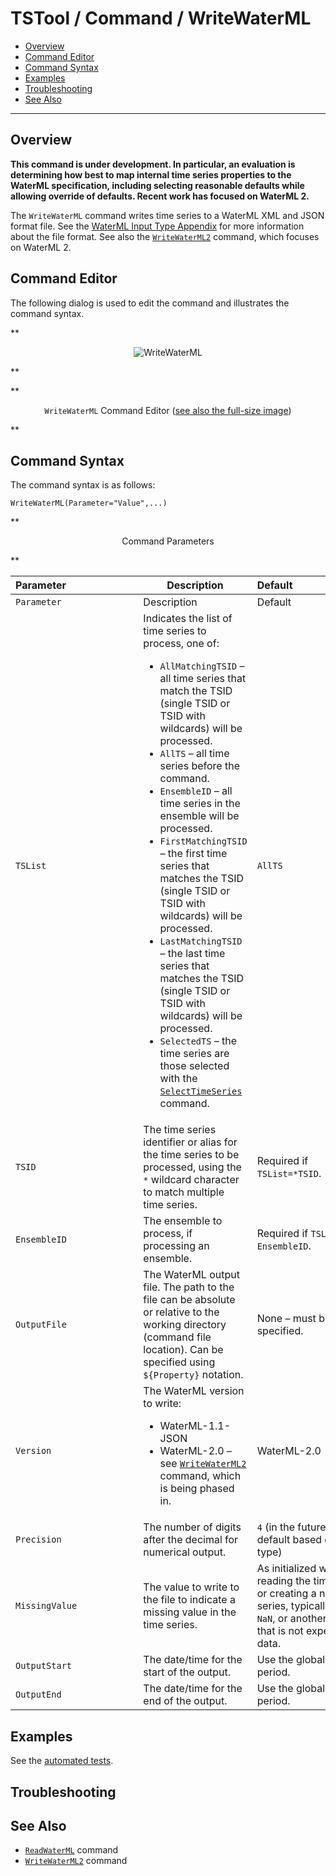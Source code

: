 # TSTool / Command / WriteWaterML #

* [Overview](#overview)
* [Command Editor](#command-editor)
* [Command Syntax](#command-syntax)
* [Examples](#examples)
* [Troubleshooting](#troubleshooting)
* [See Also](#see-also)

-------------------------

## Overview ##

**This command is under development.  In particular, an evaluation is determining how best to
map internal time series properties to the WaterML specification,
including selecting reasonable defaults while allowing override of defaults.
Recent work has focused on WaterML 2.**

The `WriteWaterML` command writes time series to a WaterML XML and JSON format file.
See the [WaterML Input Type Appendix](../../datastore-ref/WaterML/WaterML.md) for more information about the file format.
See also the [`WriteWaterML2`](../WriteWaterML2/WriteWaterML2.md) command, which focuses on WaterML 2.

## Command Editor ##

The following dialog is used to edit the command and illustrates the command syntax.

**<p style="text-align: center;">
![WriteWaterML](WriteWaterML.png)
</p>**

**<p style="text-align: center;">
`WriteWaterML` Command Editor (<a href="../WriteWaterML.png">see also the full-size image</a>)
</p>**

## Command Syntax ##

The command syntax is as follows:

```text
WriteWaterML(Parameter="Value",...)
```
**<p style="text-align: center;">
Command Parameters
</p>**

|**Parameter**&nbsp;&nbsp;&nbsp;&nbsp;&nbsp;&nbsp;&nbsp;&nbsp;&nbsp;&nbsp;&nbsp;&nbsp;&nbsp;&nbsp;&nbsp;&nbsp;&nbsp;&nbsp;&nbsp;&nbsp;&nbsp;&nbsp;&nbsp;&nbsp;&nbsp;|**Description**|**Default**&nbsp;&nbsp;&nbsp;&nbsp;&nbsp;&nbsp;&nbsp;&nbsp;&nbsp;&nbsp;&nbsp;&nbsp;&nbsp;&nbsp;&nbsp;&nbsp;&nbsp;&nbsp;&nbsp;&nbsp;&nbsp;&nbsp;&nbsp;&nbsp;&nbsp;&nbsp;&nbsp;|
|--------------|-----------------|-----------------|
| `Parameter` | Description | Default |
| `TSList` | Indicates the list of time series to process, one of:<ul><li> `AllMatchingTSID` – all time series that match the TSID (single TSID or TSID with wildcards) will be processed.</li><li> `AllTS` – all time series before the command.</li><li> `EnsembleID` – all time series in the ensemble will be processed.</li><li> `FirstMatchingTSID` – the first time series that matches the TSID (single TSID or TSID with wildcards) will be processed.</li><li> `LastMatchingTSID` – the last time series that matches the TSID (single TSID or TSID with wildcards) will be processed.</li><li> `SelectedTS` – the time series are those selected with the [`SelectTimeSeries`](../SelectTimeSeries/SelectTimeSeries.md) command. | `AllTS` |
| `TSID` | The time series identifier or alias for the time series to be processed, using the `*` wildcard character to match multiple time series. | Required if `TSList=*TSID`. |
| `EnsembleID` | The ensemble to process, if processing an ensemble. | Required if `TSList= EnsembleID`. |
| `OutputFile` | The WaterML output file.  The path to the file can be absolute or relative to the working directory (command file location).  Can be specified using `${Property}` notation. | None – must be specified. |
| `Version` | The WaterML version to write:<ul><li> WaterML-1.1- JSON</li><li> WaterML-2.0 – see [`WriteWaterML2`](../WriteWaterML2/WriteWaterML2.md) command, which is being phased in. | WaterML-2.0 |
| `Precision` | The number of digits after the decimal for numerical output. | `4` (in the future may default based on data type) |
| `MissingValue` | The value to write to the file to indicate a missing value in the time series. | As initialized when reading the time series or creating a new time series, typically `-999`, `NaN`, or another value that is not expected in data. |
| `OutputStart` | The date/time for the start of the output. | Use the global output period. |
| `OutputEnd` | The date/time for the end of the output. | Use the global output period. |

## Examples ##

See the [automated tests](https://github.com/OpenCDSS/cdss-app-tstool-test/tree/master/test/commands/WriteWaterML).

## Troubleshooting ##

## See Also ##

* [`ReadWaterML`](../ReadWaterML/ReadWaterML.md) command
* [`WriteWaterML2`](../WriteWaterML2/WriteWaterML2.md) command
